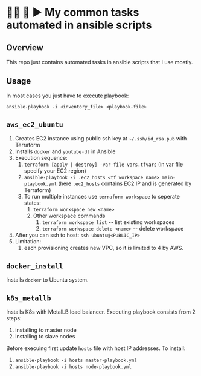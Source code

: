 # 👨‍💻 📝 ▶️ My common tasks automated in ansible scripts
## Overview
This repo just contains automated tasks in ansible scripts that I use mostly.

## Usage
In most cases you just have to execute playbook:
```shell
ansible-playbook -i <inventory_file> <playbook-file>
```

## `aws_ec2_ubuntu`
1. Creates EC2 instance using public ssh key at `~/.ssh/id_rsa.pub` with Terraform
2. Installs `docker` and `youtube-dl` in Ansible
3. Execution sequence:
   1. `terraform [apply | destroy] -var-file vars.tfvars` (in var file specify your EC2 region)
   2. `ansible-playbook -i .ec2_hosts_<tf workspace name> main-playbook.yml` (here `.ec2_hosts` contains EC2 IP and is generated by Terraform)
   3. To run multiple instances use `terraform workspace` to seperate states:
      1. `terraform workspace new <name>`
      2. Other workspace commands
         1. `terraform workspace list` -- list existing workspaces
         2. `terraform workspace delete <name>` -- delete workspace
4. After you can ssh to host: `ssh ubuntu@<PUBLIC_IP>`
5. Limitation:
   1. each provisioning creates new VPC, so it is limited to 4 by AWS.

## `docker_install`
Installs `docker` to Ubuntu system.

## `k8s_metallb`
Installs K8s with MetalLB load balancer. Executing playbook consists from 2 steps:
1. installing to master node
2. installing to slave nodes

Before execuing first update `hosts` file with host IP addresses. To install:
1. `ansible-playbook -i hosts master-playbook.yml`
2. `ansible-playbook -i hosts node-playbook.yml`
